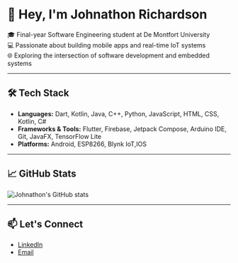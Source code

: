 # 👋 Hey, I'm Johnathon Richardson

🎓 Final-year Software Engineering student at De Montfort University  
💻 Passionate about building mobile apps and real-time IoT systems  
🌐 Exploring the intersection of software development and embedded systems

---

## 🛠️ Tech Stack

- **Languages:** Dart, Kotlin, Java, C++, Python, JavaScript, HTML, CSS, Kotlin, C#
- **Frameworks & Tools:** Flutter, Firebase, Jetpack Compose, Arduino IDE, Git, JavaFX, TensorFlow Lite
- **Platforms:** Android, ESP8266, Blynk IoT,IOS

---

## 📈 GitHub Stats

![Johnathon's GitHub stats](https://github-readme-stats.vercel.app/api?username=Z7Jayy&show_icons=true&theme=radical)

---

## 📫 Let's Connect

- [LinkedIn](https://linkedin.com/in/johnathonrichardson)
- [Email](mailto:Johnathon2Rich@gmail.com)
